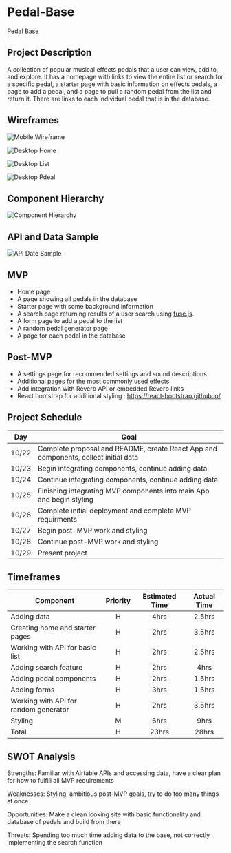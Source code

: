# Pedal-Base

[Pedal Base](https://pensive-bardeen-3c546a.netlify.app/)

## Project Description

A collection of popular musical effects pedals that a user can view, add to, and explore. It has a homepage with links to view the entire list or search for a specific pedal, a starter page with basic information on effects pedals, a page to add a pedal, and a page to pull a random pedal from the list and return it. There are links to each individual pedal that is in the database.

## Wireframes
![Mobile Wireframe](assets/wireframe-mobile.png)

![Desktop Home](assets/wireframe-home.png)

![Desktop List](assets/wireframe-list.png)

![Desktop Pdeal](assets/wireframe-pedal.png)

## Component Hierarchy
![Component Hierarchy](assets/component-hierarchy.png)

## API and Data Sample

![API Date Sample](assets/postman-snippet.png)

## MVP

- Home page
- A page showing all pedals in the database
- Starter page with some background information
- A search page returning results of a user search using [fuse.js](https://fusejs.io/).
- A form page to add a pedal to the list
- A random pedal generator page
- A page for each pedal in the database

## Post-MVP

- A settings page for recommended settings and sound descriptions
- Additional pages for the most commonly used effects
- Add integration with Reverb API or embedded Reverb links
- React bootstrap for additional styling : https://react-bootstrap.github.io/

## Project Schedule

Day | Goal 
--- | --- 
10/22 | Complete proposal and README, create React App and components, collect initial data
10/23 | Begin integrating components, continue adding data
10/24 | Continue integrating components, continue adding data
10/25 | Finishing integrating MVP components into main App and begin styling
10/26 | Complete initial deployment and complete MVP requirments
10/27 | Begin post-MVP work and styling
10/28 | Continue post-MVP work and styling
10/29 | Present project

## Timeframes

| Component | Priority | Estimated Time | Actual Time |
| --- | :---: |  :---: | :---: |
| Adding data | H | 4hrs| 2.5hrs |
| Creating home and starter pages | H | 2hrs| 3.5hrs |
| Working with API for basic list| H | 2hrs| 2.5hrs |
| Adding search feature | H | 2hrs| 4hrs |
| Adding pedal components| H | 2hrs| 1.5hrs |
| Adding forms | H | 3hrs| 1.5hrs |
| Working with API for random generator| H | 2hrs| 3.5hrs |
| Styling | M | 6hrs| 9hrs |
| Total | H | 23hrs| 28hrs |



## SWOT Analysis

Strengths: Familiar with Airtable APIs and accessing data, have a clear plan for how to fulfill all MVP requirements

Weaknesses: Styling, ambitious post-MVP goals, try to do too many things at once

Opportunities: Make a clean looking site with basic functionality and database of pedals and build from there

Threats: Spending too much time adding data to the base, not correctly implementing the search function